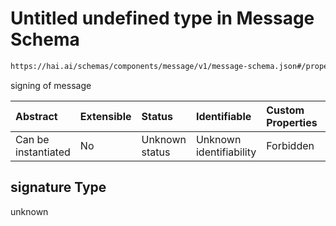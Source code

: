 # Untitled undefined type in Message Schema

```txt
https://hai.ai/schemas/components/message/v1/message-schema.json#/properties/signature
```

signing of message

| Abstract            | Extensible | Status         | Identifiable            | Custom Properties | Additional Properties | Access Restrictions | Defined In                                                                                              |
| :------------------ | :--------- | :------------- | :---------------------- | :---------------- | :-------------------- | :------------------ | :------------------------------------------------------------------------------------------------------ |
| Can be instantiated | No         | Unknown status | Unknown identifiability | Forbidden         | Allowed               | none                | [message.schema.json\*](../../schemas/components/message/v1/message.schema.json "open original schema") |

## signature Type

unknown
